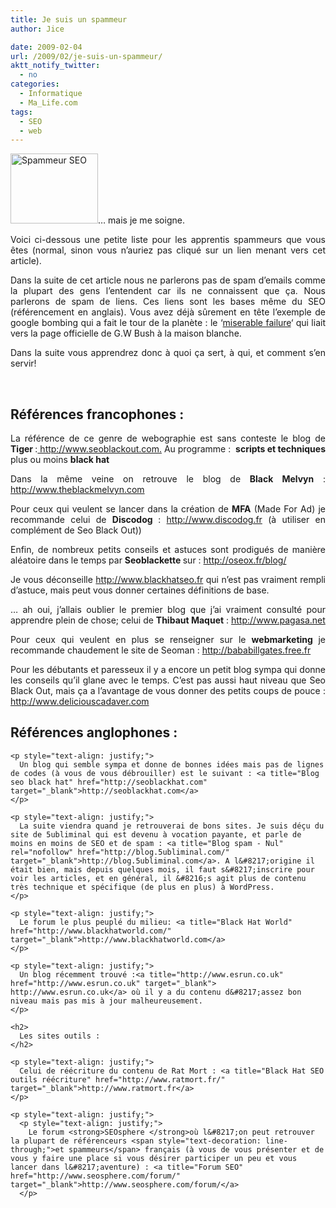 ```yaml
---
title: Je suis un spammeur
author: Jice

date: 2009-02-04
url: /2009/02/je-suis-un-spammeur/
aktt_notify_twitter:
  - no
categories:
  - Informatique
  - Ma_Life.com
tags:
  - SEO
  - web
---
```

<p style="text-align: justify;">
  <img class="alignleft size-full wp-image-119" title="Spammeur SEO" src="/images/posts/oldwordpress/uploads/2009/02/seo_black_hat.jpg" alt="Spammeur SEO" width="140" height="112" />&#8230; mais je me soigne.
</p>

<p style="text-align: justify;">
  Voici ci-dessous une petite liste pour les apprentis spammeurs que vous êtes (normal, sinon vous n&#8217;auriez pas cliqué sur un lien menant vers cet article).
</p>

<p style="text-align: justify;">
  Dans la suite de cet article nous ne parlerons pas de spam d&#8217;emails comme la plupart des gens l&#8217;entendent car ils ne connaissent que ça. Nous parlerons de spam de liens. Ces liens sont les bases même du SEO (référencement en anglais). Vous avez déjà sûrement en tête l&#8217;exemple de google bombing qui a fait le tour de la planète : le &#8216;<a title="Exemple Google bombing" href="http://googleblog.blogspot.com/2005/09/googlebombing-failure.html" target="_blank">miserable failure</a>&#8216; qui liait vers la page officielle de G.W Bush à la maison blanche.
</p>

<p style="text-align: justify;">
  Dans la suite vous apprendrez donc à quoi ça sert, à qui, et comment s&#8217;en servir!
</p>

<p style="text-align: justify;">
  <!--more-->
</p>

<p style="text-align: justify;">
  <br class="spacer_" />
</p>

<h2 style="text-align: justify;">
  Références francophones :
</h2>

<p style="text-align: justify;">
  La référence de ce genre de webographie est sans conteste le blog de <strong>Tiger </strong>:<a title="Black Hat SEO ~ Blog de Tiger" href="http://www.seoblackout.com" target="_blank"> http://www.seoblackout.com.</a> Au programme :  <strong>scripts et techniques</strong> plus ou moins <strong>black hat</strong><a title="Black Hat SEO ~ Blog de Tiger" href="http://www.seoblackout.com" target="_blank"><br /> </a>
</p>

<p style="text-align: justify;">
  Dans la même veine on retrouve le blog de <strong>Black Melvyn</strong> : <a title="Black Hat SEO ~ Blog de Black Melvyn" href="http://www.theblackmelvyn.com" target="_blank">http://www.theblackmelvyn.com</a>
</p>

<p style="text-align: justify;">
  Pour ceux qui veulent se lancer dans la création de <strong>MFA</strong> (Made For Ad) je recommande celui de <strong>Discodog </strong>: <a title="Black Hat SEO ~ Blog de Discodog" href="http://www.discodog.fr" target="_blank">http://www.discodog.fr</a> (à utiliser en complément de Seo Black Out))
</p>

<p style="text-align: justify;">
  Enfin, de nombreux petits conseils et astuces sont prodigués de manière aléatoire dans le temps par <strong>Seoblackette </strong>sur : <a title="Blog référencement" href="http://oseox.fr/blog/" target="_blank">http://oseox.fr/blog/</a>
</p>

<p style="text-align: justify;">
  Je vous déconseille <a title="Black hat seo" rel="nofollow" href="http://www.blackhatseo.fr" target="_blank">http://www.blackhatseo.fr</a> qui n&#8217;est pas vraiment rempli d&#8217;astuce, mais peut vous donner certaines définitions de base.
</p>

<p style="text-align: justify;">
  <p style="text-align: justify;">
    &#8230; ah oui, j&#8217;allais oublier le premier blog que j&#8217;ai vraiment consulté pour apprendre plein de chose; celui de <strong>Thibaut Maquet</strong> : <a title="Carnet Thibaut Maquet" href="http://www.pagasa.net/" target="_blank">http://www.pagasa.net</a>
  </p>
  
  <p style="text-align: justify;">
    Pour ceux qui veulent en plus se renseigner sur le <strong>webmarketing </strong>je recommande chaudement le site de Seoman : <a title="Blog de SEO Man" href="http://bababillgates.free.fr/" target="_blank">http://bababillgates.free.fr</a>
  </p>
  
  <p style="text-align: justify;">
    Pour les débutants et paresseux il y a encore un petit blog sympa qui donne les conseils qu&#8217;il glane avec le temps. C&#8217;est pas aussi haut niveau que Seo Black Out, mais ça a l&#8217;avantage de vous donner des petits coups de pouce : <a title="Black Hat SEO ~ Blog de Delicious Cadaver" href="http://www.deliciouscadaver.com/" target="_blank">http://www.deliciouscadaver.com</a>
  </p>
  
  <p style="text-align: justify;">
    <h2>
      Références anglophones :
    </h2>
    
    <p style="text-align: justify;">
      Un blog qui semble sympa et donne de bonnes idées mais pas de lignes de codes (à vous de vous débrouiller) est le suivant : <a title="Blog seo black hat" href="http://seoblackhat.com" target="_blank">http://seoblackhat.com</a>
    </p>
    
    <p style="text-align: justify;">
      La suite viendra quand je retrouverai de bons sites. Je suis déçu du site de 5ubliminal qui est devenu à vocation payante, et parle de moins en moins de SEO et de spam : <a title="Blog spam - Nul" rel="nofollow" href="http://blog.5ubliminal.com/" target="_blank">http://blog.5ubliminal.com</a>. A l&#8217;origine il était bien, mais depuis quelques mois, il faut s&#8217;inscrire pour voir les articles, et en général, il &#8216;s agit plus de contenu très technique et spécifique (de plus en plus) à WordPress.
    </p>
    
    <p style="text-align: justify;">
      Le forum le plus peuplé du milieu: <a title="Black Hat World" href="http://www.blackhatworld.com/" target="_blank">http://www.blackhatworld.com</a>
    </p>
    
    <p style="text-align: justify;">
      Un blog récemment trouvé :<a title="http://www.esrun.co.uk" href="http://www.esrun.co.uk" target="_blank"> http://www.esrun.co.uk</a> où il y a du contenu d&#8217;assez bon niveau mais pas mis à jour malheureusement.
    </p>
    
    <h2>
      Les sites outils :
    </h2>
    
    <p style="text-align: justify;">
      Celui de réécriture du contenu de Rat Mort : <a title="Black Hat SEO outils réécriture" href="http://www.ratmort.fr/" target="_blank">http://www.ratmort.fr</a>
    </p>
    
    <p style="text-align: justify;">
      <p style="text-align: justify;">
        Le forum <strong>SEOsphere </strong>où l&#8217;on peut retrouver la plupart de référenceurs <span style="text-decoration: line-through;">et spammeurs</span> français (à vous de vous présenter et de vous y faire une place si vous désirer participer un peu et vous lancer dans l&#8217;aventure) : <a title="Forum SEO" href="http://www.seosphere.com/forum/" target="_blank">http://www.seosphere.com/forum/</a>
      </p>